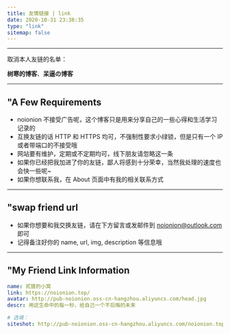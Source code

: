 ```yaml
---
title: 友情链接 | link
date: 2020-10-31 23:38:35
type: "link"
sitemap: false
---
```


--------

取消本人友链的名单：

**树寒的博客**、**呆逼の博客**

--------

## "A Few Requirements

* noionion 不接受广告呢，这个博客只是用来分享自己的一些心得和生活学习记录的
* 互换友链的话 HTTP 和 HTTPS 均可，不强制性要求小绿锁，但是只有一个 IP 或者带端口的不接受哦
* 网站要有维护，定期或不定期均可，线下朋友请忽略这一条
* 如果你已经把我加进了你的友链，鄙人将感到十分荣幸，当然我处理的速度也会快一些呢~
* 如果你想联系我，在 About 页面中有我的相关联系方式

--------

## "swap friend url

* 如果你想要和我交换友链，请在下方留言或发邮件到 noionion@outlook.com 即可
* 记得备注好你的 name, url, img, description 等信息哦
  
--------

## "My Friend Link Information

```yml
name: 贰猹的小窝
link: https://noionion.top/
avatar: http://pub-noionion.oss-cn-hangzhou.aliyuncs.com/head.jpg
descr: 用这生命中的每一秒，给自己一个不后悔的未来

# 选填：
siteshot: http://pub-noionion.oss-cn-hangzhou.aliyuncs.com/noionion.top.png
```
